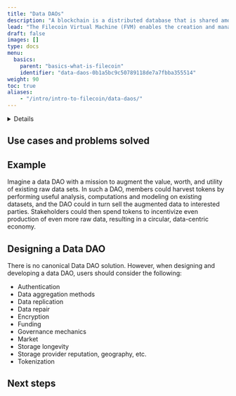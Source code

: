 ```yaml
---
title: "Data DAOs"
description: "A blockchain is a distributed database that is shared among the nodes of a computer network. This page covers how the Filecoin blockchain is designed, and the various functions it has."
lead: "The Filecoin Virtual Machine (FVM) enables the creation and management of specialized decentralized autonomous organizations (DAOs) called _Data DAOs_ that collect, curate, organize, manage and monetize useful data in a decentralized manner. Because stake in Data DAOs can be tokenized, the value and utility of data can be objectively expressed and transacted within markets in exchange for services to be performed on the data. This page provides an overview of key concepts and how Filecoin users can get started with Data DAOs."
draft: false
images: []
type: docs
menu:
  basics:
    parent: "basics-what-is-filecoin"
    identifier: "data-daos-0b1a5bc9c50789118de7a7fbba355514"
weight: 90
toc: true
aliases:
    - "/intro/intro-to-filecoin/data-daos/"
---
```


<details>
Before reading this page, ensure that you are familiar with the following concepts:

- **Decentralized autonomous organizations (DAOs)**: Distributed entities whose ownership, governance, and decision-making processes are transparently conducted via on-chain activities, and are tasked with a collective mission.

- **Smart contracts**: Self-executing programs that operate on the Filecoin Virtual Machine and are used to automate the enforcement and execution of agreements between network participants. Smart contracts on the Filecoin network can be used to manage storage and retrieval deals, allocate storage resources, and facilitate the governance of decentralized autonomous organizations (DAOs) and other decentralized applications (dApps).
</details>

## Use cases and problems solved

## Example

Imagine a data DAO with a mission to augment the value, worth, and utility of existing raw data sets. In such a DAO, members could harvest tokens by performing useful analysis, computations and modeling on existing datasets, and the DAO could in turn sell the augmented data to interested parties. Stakeholders could then spend tokens to incentivize even production of even more raw data, resulting in a circular, data-centric economy.

## Designing a Data DAO

There is no canonical Data DAO solution. However, when designing and developing a data DAO, users should consider the following:

- Authentication 
- Data aggregation methods
- Data replication
- Data repair
- Encryption
- Funding
- Governance mechanics
- Market 
- Storage longevity
- Storage provider reputation, geography, etc.
- Tokenization

## Next steps
